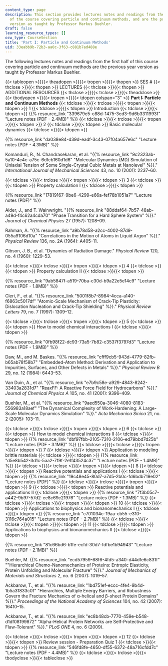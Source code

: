 ```yaml
---
content_type: page
description: This section provides lectures notes and readings from the first half
  of the course covering particle and continuum methods, and are the previous year
  version as taught by Professor Markus Buehler.
draft: false
learning_resource_types: []
ocw_type: CourseSection
title: 'Part I: Particle and Continuum Methods'
uid: 33eabb9b-72b3-aa0c-3f63-c881b7ad488e
---
```

The following lectures notes and readings from the first half of this course covering particle and continuum methods are the previous year version as taught by Professor Markus Buehler.

{{< tableopen >}}{{< theadopen >}}{{< tropen >}}{{< thopen >}}
SES #
{{< thclose >}}{{< thopen >}}
LECTURES
{{< thclose >}}{{< thopen >}}
ADDITIONAL RESOURCES
{{< thclose >}}{{< trclose >}}{{< theadclose >}}{{< tbodyopen >}}{{< tropen >}}{{< tdopen colspan="3" >}}
**Part I: Particle and Continuum Methods**
{{< tdclose >}}{{< trclose >}}{{< tropen >}}{{< tdopen >}}
1
{{< tdclose >}}{{< tdopen >}}
Introduction
{{< tdclose >}}{{< tdopen >}}
{{% resource_link "339679e5-c88d-1475-3ed3-9d6b3311993f" "Lecture notes (PDF - 2.4MB)" %}}
{{< tdclose >}}{{< trclose >}}{{< tropen >}}{{< tdopen >}}
2
{{< tdclose >}}{{< tdopen >}}
Basic molecular dynamics
{{< tdclose >}}{{< tdopen >}}

{{% resource_link "da038e84-d39d-eadf-3c43-07f04a657e6c" "Lecture notes (PDF - 4.3MB)" %}}

Komanduri, R., N. Chandrasekaran, et al. "{{% resource_link "9c2323ab-5a10-4c4c-a75c-6dfcb160d1d6" "Molecular Dynamics (MD) Simulation of Uniaxial Tension of Some Single-Crystal Cubic Metals at Nanolevel" %}}." *International Journal of Mechanical Sciences* 43, no. 10 (2001): 2237–60.

{{< tdclose >}}{{< trclose >}}{{< tropen >}}{{< tdopen >}}
3
{{< tdclose >}}{{< tdopen >}}
Property calculation I
{{< tdclose >}}{{< tdopen >}}

{{% resource_link "17819167-9be6-4299-e66a-fef78b1051a7" "Lecture notes (PDF)" %}}

Alder, J., and T. Wainwright. "{{% resource_link "88ddaf64-7b57-48ab-a49d-f4c62a4cda70" "Phase Transition for a Hard Sphere System" %}}." *Journal of Chemical Physics* 27 (1957): 1208–09.

Rahman, A. "{{% resource_link "a9b78d58-a2cc-4002-87d9-055a9106d10a" "Correlations in the Motion of Atoms in Liquid Argon" %}}." *Physical Review* 136, no. 2A (1964): A405–11.

Gibson, J. B., et al. "Dynamics of Radiation Damage." *Physical Review* 120, no. 4 (1960): 1229–53.

{{< tdclose >}}{{< trclose >}}{{< tropen >}}{{< tdopen >}}
4
{{< tdclose >}}{{< tdopen >}}
Property calculation II
{{< tdclose >}}{{< tdopen >}}

{{% resource_link "9ab5847f-a519-70ba-c30d-b9a22e5e14c9" "Lecture notes (PDF - 1.8MB)" %}}

Cleri, F., et al. "{{% resource_link "5001f8b7-8984-4cca-a140-f6863c5017df" "Atomic-Scale Mechanism of Crack-Tip Plasticity: Dislocation Nucleation and Crack-Tip Shielding" %}}." *Physical Review Letters* 79, no. 7 (1997): 1309–12.

{{< tdclose >}}{{< trclose >}}{{< tropen >}}{{< tdopen >}}
5
{{< tdclose >}}{{< tdopen >}}
How to model chemical interactions I
{{< tdclose >}}{{< tdopen >}}

{{% resource_link "0fb98f22-dc93-73a5-7b82-c3537f3797d3" "Lecture notes (PDF - 1.9MB)" %}}

Daw, M., and M. Baskes. "{{% resource_link "cfff9cb5-943d-4779-82fb-b65ab78f58b7" "Embedded-Atom Method: Derivation and Application to Impurities, Surfaces, and Other Defects in Metals" %}}." *Physical Review B* 29, no. 12 (1984): 6443–53.

Van Duin, A., et al. "{{% resource_link "e7b9c58e-a929-4843-8242-33403a2831d7" "ReaxFF: A Reactive Force Field for Hydrocarbons" %}}." *Journal of Chemical Physics A* 105, no. 41 (2001): 9396–409.

Buehler, M., et al. "{{% resource_link "9aed550a-3046-4080-8183-556983a18aef" "The Dynamical Complexity of Work-Hardening: A Large-Scale Molecular Dynamics Simulation" %}}." *Acta Mechanica Sinica* 21, no. 2 (2005): 103–11.

{{< tdclose >}}{{< trclose >}}{{< tropen >}}{{< tdopen >}}
6
{{< tdclose >}}{{< tdopen >}}
How to model chemical interactions II
{{< tdclose >}}{{< tdopen >}}
{{% resource_link "dbf97fbb-2105-7310-2106-ed79bbd7d25b" "Lecture notes (PDF - 3.1MB)" %}}
{{< tdclose >}}{{< trclose >}}{{< tropen >}}{{< tdopen >}}
7
{{< tdclose >}}{{< tdopen >}}
Application to modeling brittle materials
{{< tdclose >}}{{< tdopen >}}
{{% resource_link "d5e8b542-3d1c-5aa2-7f9f-2e1f43524c37" "Lecture notes (PDF - 1.4MB)" %}}
{{< tdclose >}}{{< trclose >}}{{< tropen >}}{{< tdopen >}}
8
{{< tdclose >}}{{< tdopen >}}
Reactive potentials and applications I
{{< tdclose >}}{{< tdopen >}}
{{% resource_link "19c48e45-80d7-a7d5-2b0c-fd6bdb719e02" "Lecture notes (PDF)" %}}
{{< tdclose >}}{{< trclose >}}{{< tropen >}}{{< tdopen >}}
9
{{< tdclose >}}{{< tdopen >}}
Reactive potentials and applications II
{{< tdclose >}}{{< tdopen >}}
{{% resource_link "7f3b05c7-a442-9b97-57d2-ee8c69c21976" "Lecture notes (PDF - 1.3MB)" %}}
{{< tdclose >}}{{< trclose >}}{{< tropen >}}{{< tdopen >}}
10
{{< tdclose >}}{{< tdopen >}}
Applications to biophysics and bionanomechanics I
{{< tdclose >}}{{< tdopen >}}
{{% resource_link "c701034c-19aa-cb55-e310-3116c764a015" "Lecture notes (PDF - 2.7MB)" %}}
{{< tdclose >}}{{< trclose >}}{{< tropen >}}{{< tdopen >}}
11
{{< tdclose >}}{{< tdopen >}}
Applications to biophysics and bionanomechanics II
{{< tdclose >}}{{< tdopen >}}

{{% resource_link "81c66bd6-b1fe-ecfd-30d7-fdfbe1b94943" "Lecture notes (PDF - 2.1MB)" %}}

Buehler, M. {{% resource_link "ecd57959-68f6-4fd5-a340-d44dfe6c831f" "\"Hierarchical Chemo-Nanomechanics of Proteins: Entropic Elasticity, Protein Unfolding and Molecular Fracture" %}}." *Journal of Mechanics of Materials and Structures* 2, no. 6 (2007): 1019–57.

Ackbarow, T., et al. "{{% resource_link "1bd751ef-eccc-4fe4-9b4d-1b5a31833c0f" "Hierarchies, Multiple Energy Barriers, and Robustness Govern the Fracture Mechanics of α-helical and β-sheet Protein Domains" %}}." *Proceedings of the National Academy of Sciences* 104, no. 42 (2007): 16410–15.

Ackbarow, T., et al. "{{% resource_link "ec8b48cb-7770-459e-b548-d1df08199872" "Alpha-Helical Protein Networks are Self-Protective and Flaw-Tolerant" %}}." *PLoS ONE* 4, no. 6 (2009).

{{< tdclose >}}{{< trclose >}}{{< tropen >}}{{< tdopen >}}
12
{{< tdclose >}}{{< tdopen >}}
Review session - Preparation Quiz 1
{{< tdclose >}}{{< tdopen >}}
{{% resource_link "546fd8fe-4650-df55-6372-48a716cfdd7c" "Lecture notes (PDF - 4.4MB)" %}}
{{< tdclose >}}{{< trclose >}}{{< tbodyclose >}}{{< tableclose >}}